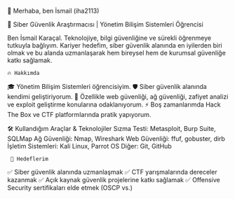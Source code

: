 👋 Merhaba, ben İsmail (iha2113)

🚀 Siber Güvenlik Araştırmacısı | Yönetim Bilişim Sistemleri Öğrencisi

Ben İsmail Karaçal. Teknolojiye, bilgi güvenliğine ve sürekli öğrenmeye tutkuyla bağlıyım.
Kariyer hedefim, siber güvenlik alanında en iyilerden biri olmak ve bu alanda uzmanlaşarak hem bireysel hem de kurumsal güvenliğe katkı sağlamak.

    🔥 Hakkımda
🎓 Yönetim Bilişim Sistemleri öğrencisiyim.
🛡️ Siber güvenlik alanında kendimi geliştiriyorum.
🎯 Özellikle web güvenliği, ağ güvenliği, zafiyet analizi ve exploit geliştirme konularına odaklanıyorum.
⚡ Boş zamanlarımda Hack The Box ve CTF platformlarında pratik yapıyorum.

🛠️ Kullandığım Araçlar & Teknolojiler
Sızma Testi: Metasploit, Burp Suite, SQLMap
Ağ Güvenliği: Nmap, Wireshark
Web Güvenliği: ffuf, gobuster, dirb
İşletim Sistemleri: Kali Linux, Parrot OS
Diğer: Git, GitHub

     📌 Hedeflerim
✅ Siber güvenlik alanında uzmanlaşmak
✅ CTF yarışmalarında dereceler kazanmak
✅ Açık kaynak güvenlik projelerine katkı sağlamak
✅ Offensive Security sertifikaları elde etmek (OSCP vs.)
